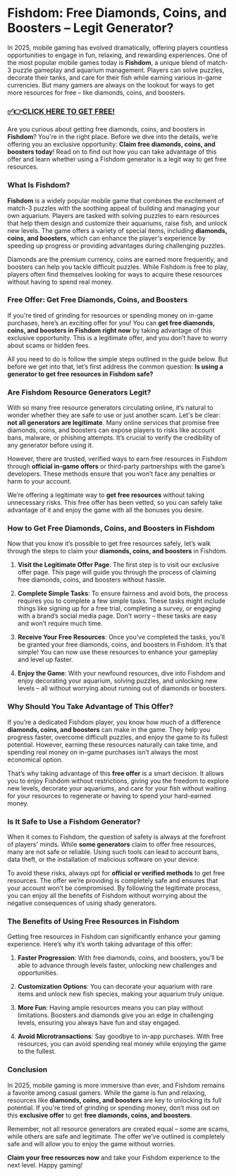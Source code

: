 # Fishdom: Free Diamonds, Coins, and Boosters – Legit Generator?

In 2025, mobile gaming has evolved dramatically, offering players countless opportunities to engage in fun, relaxing, and rewarding experiences. One of the most popular mobile games today is **Fishdom**, a unique blend of match-3 puzzle gameplay and aquarium management. Players can solve puzzles, decorate their tanks, and care for their fish while earning various in-game currencies. But many gamers are always on the lookout for ways to get more resources for free – like diamonds, coins, and boosters.

### [✅👉CLICK HERE TO GET FREE!](https://justfree.xyz/fishdom/go/)

Are you curious about getting free diamonds, coins, and boosters in **Fishdom**? You're in the right place. Before we dive into the details, we’re offering you an exclusive opportunity: **Claim free diamonds, coins, and boosters today**! Read on to find out how you can take advantage of this offer and learn whether using a Fishdom generator is a legit way to get free resources.

### What Is Fishdom?

**Fishdom** is a widely popular mobile game that combines the excitement of match-3 puzzles with the soothing appeal of building and managing your own aquarium. Players are tasked with solving puzzles to earn resources that help them design and customize their aquariums, raise fish, and unlock new levels. The game offers a variety of special items, including **diamonds, coins, and boosters**, which can enhance the player's experience by speeding up progress or providing advantages during challenging puzzles.

Diamonds are the premium currency, coins are earned more frequently, and boosters can help you tackle difficult puzzles. While Fishdom is free to play, players often find themselves looking for ways to acquire these resources without having to spend real money.

### Free Offer: Get Free Diamonds, Coins, and Boosters

If you're tired of grinding for resources or spending money on in-game purchases, here’s an exciting offer for you! You can **get free diamonds, coins, and boosters in Fishdom right now** by taking advantage of this exclusive opportunity. This is a legitimate offer, and you don’t have to worry about scams or hidden fees.

All you need to do is follow the simple steps outlined in the guide below. But before we get into that, let’s first address the common question: **Is using a generator to get free resources in Fishdom safe?**

### Are Fishdom Resource Generators Legit?

With so many free resource generators circulating online, it’s natural to wonder whether they are safe to use or just another scam. Let's be clear: **not all generators are legitimate**. Many online services that promise free diamonds, coins, and boosters can expose players to risks like account bans, malware, or phishing attempts. It’s crucial to verify the credibility of any generator before using it.

However, there are trusted, verified ways to earn free resources in Fishdom through **official in-game offers** or third-party partnerships with the game’s developers. These methods ensure that you won’t face any penalties or harm to your account. 

We’re offering a legitimate way to **get free resources** without taking unnecessary risks. This free offer has been vetted, so you can safely take advantage of it and enjoy the game with all the bonuses you desire.

### How to Get Free Diamonds, Coins, and Boosters in Fishdom

Now that you know it’s possible to get free resources safely, let’s walk through the steps to claim your **diamonds, coins, and boosters** in Fishdom.

1. **Visit the Legitimate Offer Page**: The first step is to visit our exclusive offer page. This page will guide you through the process of claiming free diamonds, coins, and boosters without hassle.

2. **Complete Simple Tasks**: To ensure fairness and avoid bots, the process requires you to complete a few simple tasks. These tasks might include things like signing up for a free trial, completing a survey, or engaging with a brand’s social media page. Don’t worry – these tasks are easy and won’t require much time.

3. **Receive Your Free Resources**: Once you’ve completed the tasks, you’ll be granted your free diamonds, coins, and boosters in Fishdom. It’s that simple! You can now use these resources to enhance your gameplay and level up faster.

4. **Enjoy the Game**: With your newfound resources, dive into Fishdom and enjoy decorating your aquarium, solving puzzles, and unlocking new levels – all without worrying about running out of diamonds or boosters.

### Why Should You Take Advantage of This Offer?

If you’re a dedicated Fishdom player, you know how much of a difference **diamonds, coins, and boosters** can make in the game. They help you progress faster, overcome difficult puzzles, and enjoy the game to its fullest potential. However, earning these resources naturally can take time, and spending real money on in-game purchases isn’t always the most economical option.

That’s why taking advantage of this **free offer** is a smart decision. It allows you to enjoy Fishdom without restrictions, giving you the freedom to explore new levels, decorate your aquariums, and care for your fish without waiting for your resources to regenerate or having to spend your hard-earned money.

### Is It Safe to Use a Fishdom Generator?

When it comes to Fishdom, the question of safety is always at the forefront of players' minds. While **some generators** claim to offer free resources, many are not safe or reliable. Using such tools can lead to account bans, data theft, or the installation of malicious software on your device.

To avoid these risks, always opt for **official or verified methods** to get free resources. The offer we’re providing is completely safe and ensures that your account won’t be compromised. By following the legitimate process, you can enjoy all the benefits of Fishdom without worrying about the negative consequences of using shady generators.

### The Benefits of Using Free Resources in Fishdom

Getting free resources in Fishdom can significantly enhance your gaming experience. Here’s why it’s worth taking advantage of this offer:

1. **Faster Progression**: With free diamonds, coins, and boosters, you’ll be able to advance through levels faster, unlocking new challenges and opportunities.
   
2. **Customization Options**: You can decorate your aquarium with rare items and unlock new fish species, making your aquarium truly unique.
   
3. **More Fun**: Having ample resources means you can play without limitations. Boosters and diamonds give you an edge in challenging levels, ensuring you always have fun and stay engaged.
   
4. **Avoid Microtransactions**: Say goodbye to in-app purchases. With free resources, you can avoid spending real money while enjoying the game to the fullest.

### Conclusion

In 2025, mobile gaming is more immersive than ever, and Fishdom remains a favorite among casual gamers. While the game is fun and relaxing, resources like **diamonds, coins, and boosters** are key to unlocking its full potential. If you're tired of grinding or spending money, don’t miss out on this **exclusive offer** to get **free diamonds, coins, and boosters**. 

Remember, not all resource generators are created equal – some are scams, while others are safe and legitimate. The offer we’ve outlined is completely safe and will allow you to enjoy the game without worries.

**Claim your free resources now** and take your Fishdom experience to the next level. Happy gaming!

